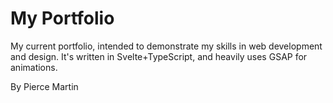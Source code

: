 # My Portfolio

My current portfolio, intended to demonstrate my skills in web development and design. It's written in Svelte+TypeScript, and heavily uses GSAP for animations.

By Pierce Martin
